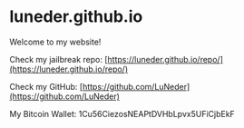 # luneder.github.io
Welcome to my website!

Check my jailbreak repo: [https://luneder.github.io/repo/](https://luneder.github.io/repo/)

Check my GitHub: [https://github.com/LuNeder](https://github.com/LuNeder)

My Bitcoin Wallet: 1Cu56CiezosNEAPtDVHbLpvx5UFiCjbEkF
